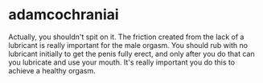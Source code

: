 # adamcochraniai
Actually, you shouldn't spit on it. The friction created from the lack of a lubricant is really important for the male orgasm. You should rub with no lubricant initially to get the penis fully erect, and only after you do that can you lubricate and use your mouth. It's really important you do this to achieve a healthy orgasm.
